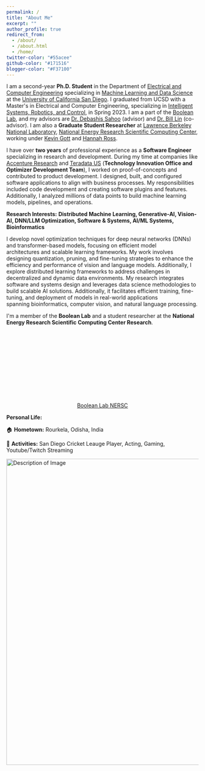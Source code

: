 ```yaml
---
permalink: /
title: "About Me"
excerpt: ""
author_profile: true
redirect_from: 
  - /about/
  - /about.html
  - /home/
twitter-color: "#55acee"
github-color: "#171516"
blogger-color: "#F37100"
---
```






I am a second-year **Ph.D. Student** in the Department of [Electrical and Computer Engineering](https://www.ece.ucsd.edu/) specializing in [Machine Learning and Data Science](https://www.ece.ucsd.edu/faculty-research/ece-research-areas/machine-learning-data-science-impacted) at the [University of California San Diego](https://ucsd.edu/). I graduated from UCSD with a Master's in Electrical and Computer Engineering, specializing in [Intelligent Systems, Robotics, and Control](https://www.ece.ucsd.edu/faculty-research/ece-research-areas/intelligent-systems-robotics-control-impacted), in Spring 2023. I am a part of the [Boolean Lab](https://sites.google.com/view/debashis-sahoo/home?authuser=0), and my advisors are [Dr. Debashis Sahoo](https://scholar.google.com/citations?user=wSehpJsAAAAJ&hl=en) (advisor) and [Dr. Bill Lin](https://scholar.google.com/citations?user=TuKm5oEAAAAJ&hl=en) (co-advisor). I am also a **Graduate Student Researcher** at [Lawrence Berkeley National Laboratory](https://www.lbl.gov/), [National Energy Research Scientific Computing Center](https://www.nersc.gov/), working under [Kevin Gott](https://www.nersc.gov/about/nersc-staff/user-engagement/kevin-gott/) and [Hannah Ross](https://scholar.google.com/citations?user=mcU_8msAAAAJ&hl=en). 


I have over **two years** of professional experience as a **Software Engineer** specializing in research and development. During my time at companies like [Accenture Research](https://www.accenture.com/us-en/services/accenture-labs/industry-x-0) and [Teradata US](https://www.teradata.com/?utm_source=google&utm_medium=paidsearch&utm_campaign=ams-brand-ao-finn-partners&utm_term=teradata&utm_content=website&utm_id=7016R000001rGZsQAM&gad_source=1&gclid=Cj0KCQiAr7C6BhDRARIsAOUKifh24ja65fg_tPXP-_dexb5TDAS40NR3Y9Xy8DmKQMjRxU2rYDQuD5AaAvj0EALw_wcB) (**Technology Innovation Office and Optimizer Development Team**), I worked on proof-of-concepts and contributed to product development. I designed, built, and configured software applications to align with business processes.  My responsibilities included code development and creating software plugins and features. Additionally, I analyzed millions of data points to build machine learning models, pipelines, and operations.





<!-- I am a **Professor of Computer Science** at [Old Dominion University](https://www.odu.edu/).  I serve as the **Assistant Chair for Graduate Programs and Research** and the **Graduate Program Director (GPD) for the PhD Program** in the [Department of Computer Science](https://www.odu.edu/computer-science).  See our website for information on our graduate programs ([MS](https://www.odu.edu/computer-science/academics/graduate/masters), [PhD](https://www.odu.edu/computer-science/academics/graduate/phd)). If you need to contact a CS GPD, please use [csgpd@odu.edu](mailto:csgpd@odu.edu).

For an overview of my research over the past few years, see [On the importance of web archiving](https://items.ssrc.org/parameters/on-the-importance-of-web-archiving/), an article I wrote for [*SSRC Parameters*](https://items.ssrc.org/category/parameters/) in 2018. I recently gave an [interview covering my background, our research group, and challenges facing web archive collections](https://circulatingnow.nlm.nih.gov/2022/11/10/whats-in-a-web-archive-collection-summarization-and-discovery-of-archived-webpages/) for the National Library of Medicine's [*Circulating Now* blog](https://circulatingnow.nlm.nih.gov/). I'm currently featured on the [ODU Faculty Women in STEM page](https://www.odu.edu/facultydevelopment/women-in-stem#tab9=3&done1612907281342), where you can read a bit more about my background and experiences as a woman in computer science. For more information on my education and work experience, see my [bio](#bio). -->




**Research Interests:** **Distributed Machine Learning, Generative-AI, Vision-AI, DNN/LLM Optimization, Software & Systems, AI/ML Systems, Bioinformatics**

I develop novel optimization techniques for deep neural networks (DNNs) and transformer-based models, focusing on efficient model architectures and scalable learning frameworks. My work involves designing quantization, pruning, and fine-tuning strategies to enhance the efficiency and performance of vision and language models. Additionally, I explore distributed learning frameworks to address challenges in decentralized and dynamic data environments. My research integrates software and systems design and leverages data science methodologies to build scalable AI solutions. Additionally, it facilitates efficient training, fine-tuning, and deployment of models in real-world applications spanning bioinformatics, computer vision, and natural language processing.

I'm a member of the **Boolean Lab** and a student researcher at the **National Energy Research Scientific Computing Center Research**.  

<div style="text-align: center; margin-top: 5vh;">

<a href="https://sites.google.com/view/debashis-sahoo/" target="_blank" class="btn btn--mcw"><i class="fas fa-fw fa-link"></i><span> Boolean Lab </span></a>
<a href="https://www.nersc.gov/" target="_blank" class="btn btn--mcw"><i class="fas fa-fw fa-link"></i><span> NERSC </span></a>
</div>

<!-- <a href="https://sites.google.com/view/debashis-sahoo/" target="_blank" class="btn btn--mcw"><i class="fas fa-fw fa-link"></i><span> Boolean Lab </span></a>
<a href="https://www.nersc.gov/" target="_blank" class="btn btn--mcw"><i class="fas fa-fw fa-link"></i><span> NERSC </span></a> -->
<!-- <a href="https://www.nersc.gov/" target="_blank" class="btn btn--mcw"><i class="fab fa-blogger" style="color: {{ page.blogger-color }}"></i><span> NERSC</span></a> -->
<!-- <a href="https://github.com/oduwsdl" target="_blank" class="btn btn--mcw"><i class="fab fa-fw fa-github" style="color: {{ page.github-color }}"></i><span> WS-DL GitHub</span></a>
<a href="https://twitter.com/WebSciDL" target="_blank" class="btn btn--mcw"><i class="fab fa-twitter" style="color: {{ page.twitter-color }}"></i><span> WS-DL Twitter</span></a>
{: style="text-align: center;"} -->


**Personal Life:**

🏠 **Hometown:** Rourkela, Odisha, India

🙋 **Activities:** San Diego Cricket Leauge Player, Acting, Gaming, Youtube/Twitch Streaming





<!-- I'm a member of the ODU Web Science and Digital Libraries (WS-DL) Research Group.   -->




<!-- ## Teaching

**Spring 2025**

[CS 725/825 - Information Visualization & Data Analytics](https://weiglemc.github.io/teaching/2025-spr-cs725825) / MW 3-4:15 and online synchronous


**Fall 2024**

[CS 625 - Data Visualization](https://weiglemc.github.io/teaching/2024-fall-cs625) / online asynchronous

## Research

I'm a member of the ODU Web Science and Digital Libraries (WS-DL) Research Group.  

<a href="https://oduwsdl.github.io/" target="_blank" class="btn btn--mcw"><i class="fas fa-fw fa-link"></i><span> WS-DL Webpage</span></a>
<a href="https://ws-dl.blogspot.com/" target="_blank" class="btn btn--mcw"><i class="fab fa-blogger" style="color: {{ page.blogger-color }}"></i><span> WS-DL Blog</span></a>
<a href="https://github.com/oduwsdl" target="_blank" class="btn btn--mcw"><i class="fab fa-fw fa-github" style="color: {{ page.github-color }}"></i><span> WS-DL GitHub</span></a>
<a href="https://twitter.com/WebSciDL" target="_blank" class="btn btn--mcw"><i class="fab fa-twitter" style="color: {{ page.twitter-color }}"></i><span> WS-DL Twitter</span></a>
{: style="text-align: center;"}

{% for post in site.publications reversed %}
  {% if post.type == "recent" %}
    {% include archive-single.html %}
  {% endif %}
{% endfor %}

## Active Funding

* Michele C. Weigle (PI), Erika Frydenlund, Data Science for Social Good:  Mining and Visualizing Worldwide News to Monitor Xenophobic Violence Towards Migrants and Refugees, ODU Data Science Seed Funding, Jul 2022 - Jun 2024, $38,000.
* Sampath Jayarathna (PI), Jian Wu, Senior Personnel: Michele C. Weigle, Michael Nelson, Vikas Ashok, Faryaneh Poursardar, Anne Perrotti (Education), Erika Frydenlund (VMASC), [REU Site: Research Experiences for Undergraduates in Disinformation Detection and Analytics](http://reu.cs.odu.edu/), NSF REU Site (CNS 2149607), Mar 2022 - Feb 2025, $324,000.
* Erika Frydenlund (PI, VMASC), Jose Padilla (VMASC), Michele C. Weigle, Jennifer Fish, Michael L. Nelson, Michaela Hynie (York University, Canada), Hanne Haaland (Univ of Agder, Norway), Hege Wallevik (Univ of Agder, Norway), Katherine Palacio-Salgar (Universidad del Norte, Columbia), [What's Missing? Innovating Interdisciplinary Methods for Hard-to-Reach Environments](https://minerva.defense.gov/Research/Funded-Projects/Article/2957187/innovating-interdisciplinary-methods-for-hard-to-reach-environments/), Jul 2022 - Jul 2025, Department of Defense Minerva Research Initiative, $1,700,245  - [blog post](https://ws-dl.blogspot.com/2022/03/2022-03-03-whats-missing-innovating.html)

*My full funding list is available in my [CV](https://weiglemc.github.io/cv/).*

## Service

* ODU-CS Assistant Chair for Graduate Programs and Research, 2024-present
* ODU-CS Graduate Program Director, 2013-2019, 2022-present
* Editorial Board
  * [*Journal of the Association for Information Science and Technology*](https://asistdl.onlinelibrary.wiley.com/hub/journal/23301643/homepage/editorialboard) (JASIST) (2016-present)
  * [*International Journal on Digital Libraries*](https://www.springer.com/computer/database+management+&+information+retrieval/journal/799/PS2?detailsPage=editorialBoard) (IJDL) (2018-present)
* Steering Committee Member, ACM/IEEE Joint Conference on Digital Libraries (JCDL) (2020-present)
* Faculty Representative, [NCWIT Academic Alliance](https://www.ncwit.org/alliances/aa)
* Program Co-Chair, ACM/IEEE Joint Conference on Digital Libraries (JCDL), 2016
* Faculty Advisor, ACM-W @ ODU, 2013-2022


## Bio

Dr. Michele C. Weigle is a Professor of Computer Science at Old Dominion University. Her research interests include web science, social media, web archiving, and information visualization. She has published over 115 articles in peer-reviewed conferences and journals and has served as PI or Co-PI on external research grants totaling $6M from a wide range of funders, including the National Science Foundation, the National Endowment for the Humanities, the Institute of Museum and Library Services, and the Andrew W. Mellon Foundation. She currently serves on the editorial boards of the *Journal of the Association for Information Science and Technology* (JASIST) and the *International Journal on Digital Libraries* (IJDL). Dr. Weigle received her PhD in computer science from the University of North Carolina in 2003.

### Academic Timeline

* July 2018 - present, Professor, [Computer Science](https://www.cs.odu.edu/), [Old Dominion University](https://www.odu.edu/)
* July 2012 - July 2018, Associate Professor, Computer Science, Old Dominion University
* July 2006 - July 2012, Assistant Professor, Computer Science, Old Dominion University
* July 2004 - July 2006, Assistant Professor, [Computer Science](http://www.clemson.edu/ces/departments/computing/), [Clemson University](http://www.clemson.edu)
* August 2003 - June 2004, Visiting Assistant Professor, Computer Science, University of North Carolina
* August 2003, Ph.D., [Computer Science](https://www.cs.unc.edu), [University of North Carolina](https://www.unc.edu)
* May 1998, M.S., Computer Science, University of North Carolina
* May 1996, B.S., [Computer Science](http://www.ulm.edu/cba/computerscience/index.html) ([Honors Program](http://www.ulm.edu/honors)), Northeast Louisiana University (now [University of Louisiana at Monroe](http://www.ulm.edu)) -->
  
<!-- <iframe width="300" src="https://www.youtube.com/embed/FVIg42xHlvQ" title="YouTube video player" frameborder="0" allow="accelerometer; clipboard-write; encrypted-media; gyroscope; picture-in-picture" allowfullscreen></iframe> -->
<img src="images/dp.gif" alt="Description of Image" style="width: 800px; height: auto;">
